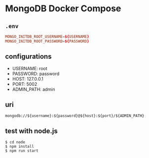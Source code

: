 # MongoDB Docker Compose

## `.env`

```conf
MONGO_INITDB_ROOT_USERNAME=${USERNAME}
MONGO_INITDB_ROOT_PASSWORD=${PASSWORD}
```

## configurations

- USERNAME: root
- PASSWORD: password
- HOST: 127.0.0.1
- PORT: 5002
- ADMIN_PATH: admin

## uri

```
mongodb://${username}:${password}@${host}:${port}/${ADMIN_PATH}
```

## test with node.js

```
$ cd node
$ npm install
$ npm run start
```
